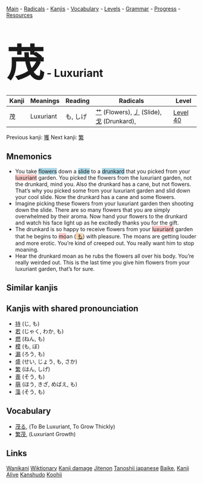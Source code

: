 <style> bigfont {font-size: 100px}</style>
[Main](../README.md) -
[Radicals](../radicals.md) -
[Kanjis](../kanjis.md) -
[Vocabulary](../vocabulary.md) -
[Levels](../levels.md) -
[Grammar](../grammar.md) - 
[Progress](../progress.md) -
[Resources](../resources.md)
# <bigfont> 茂</bigfont> - Luxuriant 

| Kanji | Meanings | Reading | Radicals | Level |
| --- | --- | --- | --- | --- |
| 茂 | Luxuriant | も, しげ | [艹](../radicals/艹.md) (Flowers), [丿](../radicals/丿.md) (Slide), [戈](../radicals/戈.md) (Drunkard),  | [Level 40](../levels/wk_level40.md) |

Previous kanji: [獲](獲.md) Next kanji: [繁](繁.md) 

## Mnemonics
 * You take <span style="background-color:#ADD8E6"> flowers</span> down a <span style="background-color:#ADD8E6"> slide</span> to a <span style="background-color:#ADD8E6"> drunkard</span> that you picked from your <span style="background-color:#ffcccb"> luxuriant</span> garden. You picked the flowers from the luxuriant garden, not the drunkard, mind you. Also the drunkard has a cane, but not flowers. That’s why you picked some from your luxuriant garden and slid down your cool slide. Now the drunkard has a cane and some flowers.
* Imagine picking these flowers from your luxuriant garden then shooting down the slide. There are so many flowers that you are simply overwhelmed by their aroma. Now hand your flowers to the drunkard and watch his face light up as he excitedly thanks you for the gift.
* The drunkard is so happy to receive flowers from your <span style="background-color:#ffcccb"> luxuriant</span> garden that he begins to <span style="background-color:#ffcccb"> mo</span>an (<span style="background-color:#fed8b1"> [も](https://jisho.org/search/も)</span>) with pleasure. The moans are getting louder and more erotic. You’re kind of creeped out. You really want him to stop moaning.
* Hear the drunkard moan as he rubs the flowers all over his body. You’re really weirded out. This is the last time you give him flowers from your luxuriant garden, that’s for sure.


## Similar kanjis
 


## Kanjis with shared pronounciation
 * [持](持.md) (じ, も)
* [若](若.md) (じゃく, わか, も)
* [燃](燃.md) (ねん, も)
* [模](模.md) (も, ぼ)
* [漏](漏.md) (ろう, も)
* [盛](盛.md) (せい, じょう, も, さか)
* [繁](繁.md) (はん, しげ)
* [喪](喪.md) (そう, も)
* [萌](萌.md) (ほう, きざ, めばえ, も)
* [藻](藻.md) (そう, も)



## Vocabulary
 * [茂る](../vocabulary/茂.md), (To Be Luxuriant, To Grow Thickly)
* [繁茂](../vocabulary/茂.md), (Luxuriant Growth)




## Links 


[Wanikani](https://www.wanikani.com/kanji/茂)
[Wiktionary](https://en.wiktionary.org/wiki/茂)
[Kanji damage](http://www.kanjidamage.com/kanji/search?utf8=✓&q=茂)
[Jitenon](https://jitenon.com/kanji/茂)
[Tanoshii japanese](https://www.tanoshiijapanese.com/dictionary/kanji.cfm?k=茂)
[Baike](https://baike.baidu.com/item/茂),
[Kanji Alive](https://app.kanjialive.com/茂)
[Kanshudo](https://www.kanshudo.com/searchmn?q=茂)
[Koohii](https://kanji.koohii.com/study/kanji/茂)
